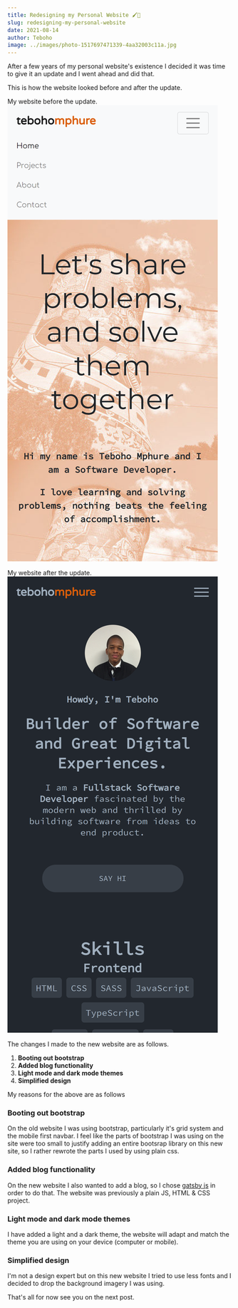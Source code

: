```yaml
---
title: Redesigning my Personal Website 🖌🎨
slug: redesigning-my-personal-website
date: 2021-08-14
author: Teboho
image: ../images/photo-1517697471339-4aa32003c11a.jpg
---
```


After a few years of my personal website's existence I decided it was time to give it an update and I went ahead and did that.

This is how the website looked before and after the update.

My website before the update.
![Old website](../images/portfolio-site-old.png)

My website after the update.
![New website](../images/portfolio-site-new.png)

The changes I made to the new website are as follows.

1. **Booting out bootstrap**
1. **Added blog functionality**
1. **Light mode and dark mode themes**
1. **Simplified design**

My reasons for the above are as follows

### Booting out bootstrap

On the old website I was using bootstrap, particularly it's grid system and the mobile first navbar. I feel like the parts of bootstrap I was using on the site were too small to justify adding an entire bootsrap library on this new site, so I rather rewrote the parts I used by using plain css.

### Added blog functionality

On the new website I also wanted to add a blog, so I chose [gatsby js](https://www.gatsbyjs.com/) in order to do that. The website was previously a plain JS, HTML & CSS project.

### Light mode and dark mode themes

I have added a light and a dark theme, the website will adapt and match the theme you are using on your device (computer or mobile).

### Simplified design

I'm not a design expert but on this new website I tried to use less fonts and I decided to drop the background imagery I was using.

That's all for now see you on the next post.
